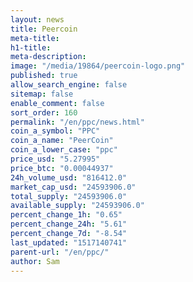 ```yaml
---
layout: news
title: Peercoin
meta-title: 
h1-title: 
meta-description: 
image: "/media/19864/peercoin-logo.png"
published: true
allow_search_engine: false
sitemap: false
enable_comment: false
sort_order: 160
permalink: "/en/ppc/news.html"
coin_a_symbol: "PPC"
coin_a_name: "PeerCoin"
coin_a_lower_case: "ppc"
price_usd: "5.27995"
price_btc: "0.00044937"
24h_volume_usd: "816412.0"
market_cap_usd: "24593906.0"
total_supply: "24593906.0"
available_supply: "24593906.0"
percent_change_1h: "0.65"
percent_change_24h: "5.61"
percent_change_7d: "-8.54"
last_updated: "1517140741"
parent-url: "/en/ppc/"
author: Sam
---
```


